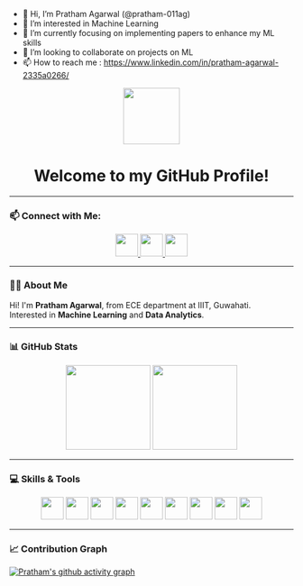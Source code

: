 - 👋 Hi, I’m Pratham Agarwal (@pratham-011ag)
- 👀 I’m interested in Machine Learning
- 🌱 I’m currently focusing on implementing papers to enhance my ML skills
- 💞️ I’m looking to collaborate on projects on ML
- 📫 How to reach me : https://www.linkedin.com/in/pratham-agarwal-2335a0266/

<p align="center">
  <img src="https://upload.wikimedia.org/wikipedia/commons/d/d7/Android_robot.svg" width="100" />
</p>

<h1 align="center">Welcome to my GitHub Profile!</h1>

---

### 📫 Connect with Me:
<p align="center">
  <a href="https://www.linkedin.com/in/pratham-agarwal-2335a0266" target="_blank">
    <img src="https://img.icons8.com/color/48/linkedin.png" width="40"/>
  </a>
  <a href="https://discord.com/users/.prat_ag" target="_blank">
    <img src="https://img.icons8.com/color/48/discord.png" width="40"/>
  </a>
  <a href="https://instagram.com/i_prathamag" target="_blank">
    <img src="https://img.icons8.com/color/48/instagram-new.png" width="40"/>
  </a>
</p>

---

### 🧑‍💻 About Me
Hi! I'm **Pratham Agarwal**, from ECE department at IIIT, Guwahati.  
Interested in **Machine Learning** and **Data Analytics**.

---

### 📊 GitHub Stats
<p align="center">
  <img src="https://github-readme-stats.vercel.app/api?username=pratham-011ag&show_icons=true&theme=radical" height="150"/>
  <img src="https://github-readme-streak-stats.herokuapp.com?user=pratham-011ag&theme=radical" height="150"/>
</p>

---

### 💻 Skills & Tools
<p align="center">
  <img src="https://cdn.jsdelivr.net/gh/devicons/devicon/icons/python/python-original.svg" width="40"/>
  <img src="https://cdn.jsdelivr.net/gh/devicons/devicon/icons/cplusplus/cplusplus-original.svg" width="40"/>
  <img src="https://cdn.jsdelivr.net/gh/devicons/devicon/icons/pytorch/pytorch-original.svg" width="40"/>
  <img src="https://cdn.jsdelivr.net/gh/devicons/devicon/icons/postgresql/postgresql-original.svg" width="40"/>
  <img src="https://cdn.jsdelivr.net/gh/devicons/devicon/icons/git/git-original.svg" width="40"/>
  <img src="https://cdn.jsdelivr.net/gh/devicons/devicon/icons/github/github-original.svg" width="40"/>
  <img src="https://cdn.jsdelivr.net/gh/devicons/devicon/icons/fastapi/fastapi-original.svg" width="40"/>
  <img src="https://cdn.jsdelivr.net/gh/devicons/devicon/icons/opencv/opencv-original.svg" width="40"/>
  <img src="https://cdn.jsdelivr.net/gh/devicons/devicon/icons/androidstudio/androidstudio-original.svg" width="40"/>
</p>

---

### 📈 Contribution Graph
[![Pratham's github activity graph](https://github-readme-activity-graph.vercel.app/graph?username=YOUR-USERNAME&theme=react-dark)](https://github.com/ashutosh00710/github-readme-activity-graph)
